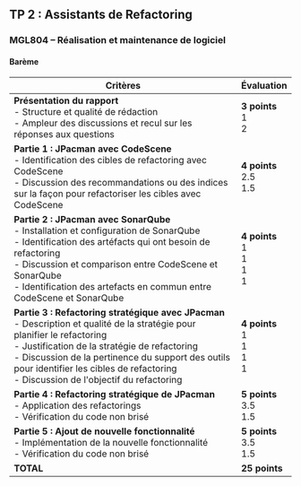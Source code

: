 ## TP 2 : Assistants de Refactoring
### MGL804 – Réalisation et maintenance de logiciel
#### Barème


| Critères   | Évaluation |
| -------- | ----------- |
| **Présentation du rapport** <br> - Structure et qualité de rédaction  <br> - Ampleur des discussions et recul sur les réponses aux questions | **3 points**<br> 1  <br> 2|
| **Partie 1 : JPacman avec CodeScene** <br> - Identification des cibles de refactoring avec CodeScene <br> - Discussion des recommandations ou des indices sur la façon pour refactoriser les cibles  avec CodeScene| **4 points**<br> 2.5  <br> 1.5|
| **Partie 2 : JPacman avec SonarQube** <br> - Installation et configuration de SonarQube <br> - Identification des artéfacts qui ont besoin de refactoring <br> - Discussion et comparison entre CodeScene et SonarQube <br> - Identification des artefacts en commun entre CodeScene et SonarQube| **4 points** <br> 1 <br> 1  <br> 1 <br> 1|
| **Partie 3 : Refactoring stratégique avec JPacman** <br> - Description et qualité de la stratégie pour planifier le refactoring <br> - Justification de la stratégie de refactoring <br> - Discussion de la pertinence du support des outils pour identifier les cibles de refactoring  <br> - Discussion de l'objectif du refactoring| **4 points** <br> 1 <br> 1  <br> 1 <br> 1|
| **Partie 4  : Refactoring stratégique de JPacman** <br> - Application des refactorings  <br> - Vérification du code non brisé | **5 points** <br> 3.5 <br> 1.5|
| **Partie 5  : Ajout de nouvelle fonctionnalité** <br> - Implémentation de la nouvelle fonctionnalité  <br> - Vérification du code non brisé | **5 points** <br> 3.5 <br> 1.5|
| **TOTAL** | **25 points** |
